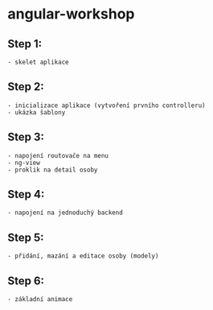 angular-workshop
================

## Step 1:
	- skelet aplikace

## Step 2:
	- inicializace aplikace (vytvoření prvního controlleru)
	- ukázka šablony

## Step 3:
	- napojení routovače na menu
	- ng-view
	- proklik na detail osoby

## Step 4:
	- napojení na jednoduchý backend

## Step 5:
	- přidání, mazání a editace osoby (modely)

## Step 6:
	- základní animace
